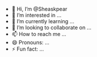 - 👋 Hi, I’m @Sheaskpear
- 👀 I’m interested in ...
- 🌱 I’m currently learning ...
- 💞️ I’m looking to collaborate on ...
- 📫 How to reach me ...
- 😄 Pronouns: ...
- ⚡ Fun fact: ...

<!---
Sheaskpear/Sheaskpear is a ✨ special ✨ repository because its `README.md` (this file) appears on your GitHub profile.
You can click the Preview link to take a look at your changes.
--->
